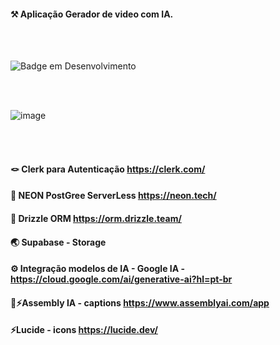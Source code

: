#### ⚒️ Aplicação Gerador de video com IA. 

<br><br>

![Badge em Desenvolvimento](http://img.shields.io/static/v1?label=STATUS&message=EM%20DESENVOLVIMENTO&color=GREEN&style=for-the-badge)

<br><br>

![image](https://github.com/user-attachments/assets/d0f0ad86-c227-4d6b-9179-f0553744eff9)



<br><br>

#### 🪢 Clerk para Autenticação https://clerk.com/ <br>
#### 🔦 NEON PostGree ServerLess https://neon.tech/ <br>
#### 🎡 Drizzle ORM https://orm.drizzle.team/ <br>
#### 🌏 Supabase - Storage<br>
#### ⚙️ Integração modelos de IA - Google IA - https://cloud.google.com/ai/generative-ai?hl=pt-br <br>
#### 🛞⚡Assembly IA - captions https://www.assemblyai.com/app
#### ⚡Lucide - icons https://lucide.dev/

